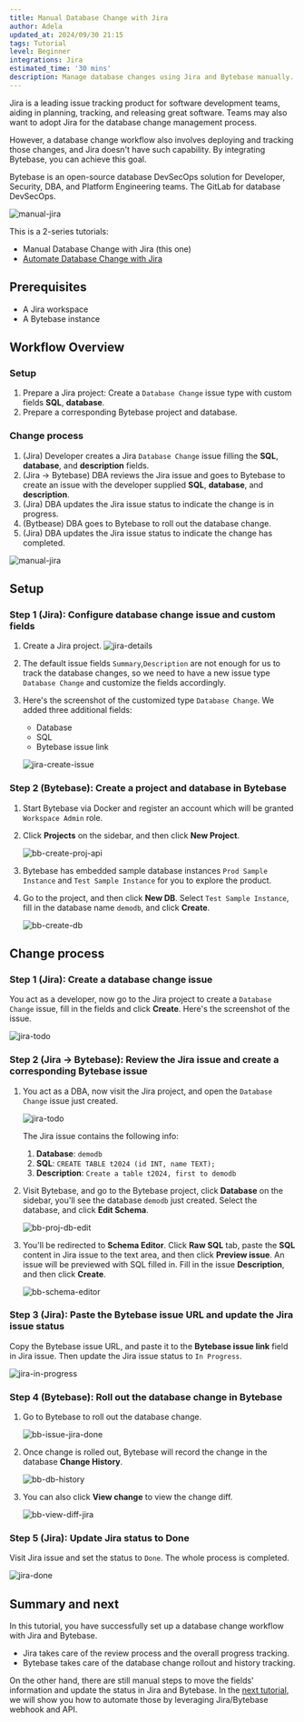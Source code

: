 ```yaml
---
title: Manual Database Change with Jira
author: Adela
updated_at: 2024/09/30 21:15
tags: Tutorial
level: Beginner
integrations: Jira
estimated_time: '30 mins'
description: Manage database changes using Jira and Bytebase manually.
---
```


Jira is a leading issue tracking product for software development teams, aiding in planning, tracking, and releasing great software. Teams may also want to adopt Jira for the database change management process.

However, a database change workflow also involves deploying and tracking those changes, and Jira doesn't
have such capability. By integrating Bytebase, you can achieve this goal.

Bytebase is an open-source database DevSecOps solution for Developer, Security, DBA, and Platform Engineering teams. The GitLab for database DevSecOps.

![manual-jira](/content/docs/tutorials/database-change-management-with-jira-manual/manual-jira.webp)

This is a 2-series tutorials:

- Manual Database Change with Jira (this one)
- [Automate Database Change with Jira](/docs/tutorials/database-change-management-with-jira-automated/)

## Prerequisites

- A Jira workspace
- A Bytebase instance

## Workflow Overview

### Setup

1. Prepare a Jira project: Create a `Database Change` issue type with custom fields **SQL**, **database**.
1. Prepare a corresponding Bytebase project and database.

### Change process

1. (Jira) Developer creates a Jira `Database Change` issue filling the **SQL**, **database**, and **description** fields.
1. (Jira -> Bytebase) DBA reviews the Jira issue and goes to Bytebase to create an issue with the developer supplied **SQL**, **database**, and **description**.
1. (Jira) DBA updates the Jira issue status to indicate the change is in progress.
1. (Bytbease) DBA goes to Bytebase to roll out the database change.
1. (Jira) DBA updates the Jira issue status to indicate the change has completed.

![manual-jira](/content/docs/tutorials/database-change-management-with-jira-manual/manual-jira.webp)

## Setup

### Step 1 (Jira): Configure database change issue and custom fields

1. Create a Jira project.
   ![jira-details](/content/docs/tutorials/database-change-management-with-jira-manual/jira-details.webp)

1. The default issue fields `Summary`,`Description` are not enough for us to track the database changes, so we need to have a new issue type `Database Change` and customize the fields accordingly.

1. Here's the screenshot of the customized type `Database Change`. We added three additional fields:

   - Database
   - SQL
   - Bytebase issue link

   ![jira-create-issue](/content/docs/tutorials/database-change-management-with-jira-manual/jira-create-issue.webp)

### Step 2 (Bytebase): Create a project and database in Bytebase

1. Start Bytebase via Docker and register an account which will be granted `Workspace Admin` role.

   <IncludeBlock url="/docs/get-started/install/terminal-docker-run-volume"></IncludeBlock>

1. Click **Projects** on the sidebar, and then click **New Project**.

   ![bb-create-proj-api](/content/docs/tutorials/database-change-management-with-jira-manual/bb-create-proj-api.webp)

1. Bytebase has embedded sample database instances `Prod Sample Instance` and `Test Sample Instance` for you to explore the product.

1. Go to the project, and then click **New DB**. Select `Test Sample Instance`, fill in the database name `demodb`, and click **Create**.

   ![bb-create-db](/content/docs/tutorials/database-change-management-with-jira-manual/bb-create-db.webp)

## Change process

### Step 1 (Jira): Create a database change issue

You act as a developer, now go to the Jira project to create a `Database Change` issue, fill in the fields and click **Create**. Here's the screenshot of the issue.

![jira-todo](/content/docs/tutorials/database-change-management-with-jira-manual/jira-todo.webp)

### Step 2 (Jira -> Bytebase): Review the Jira issue and create a corresponding Bytebase issue

1. You act as a DBA, now visit the Jira project, and open the `Database Change` issue just created.

   ![jira-todo](/content/docs/tutorials/database-change-management-with-jira-manual/jira-todo.webp)

   The Jira issue contains the following info:

   1. **Database**: `demodb`
   1. **SQL**: `CREATE TABLE t2024 (id INT, name TEXT);`
   1. **Description**: `Create a table t2024, first to demodb`

1. Visit Bytebase, and go to the Bytebase project, click **Database** on the sidebar, you'll see the database `demodb` just created. Select the database, and click **Edit Schema**.

   ![bb-proj-db-edit](/content/docs/tutorials/database-change-management-with-jira-manual/bb-proj-db-edit.webp)

1. You'll be redirected to **Schema Editor**. Click **Raw SQL** tab, paste the **SQL** content in Jira issue to the text area, and then click **Preview issue**. An issue will be previewed with SQL filled in. Fill in the issue **Description**, and then click **Create**.

   ![bb-schema-editor](/content/docs/tutorials/database-change-management-with-jira-manual/bb-schema-editor.webp)

### Step 3 (Jira): Paste the Bytebase issue URL and update the Jira issue status

Copy the Bytebase issue URL, and paste it to the **Bytebase issue link** field in Jira issue. Then update the Jira issue status to `In Progress`.

![jira-in-progress](/content/docs/tutorials/database-change-management-with-jira-manual/jira-in-progress.webp)

### Step 4 (Bytebase): Roll out the database change in Bytebase

1. Go to Bytebase to roll out the database change.

   ![bb-issue-jira-done](/content/docs/tutorials/database-change-management-with-jira-manual/bb-issue-jira-done.webp)

1. Once change is rolled out, Bytebase will record the change in the database **Change History**.

   ![bb-db-history](/content/docs/tutorials/database-change-management-with-jira-manual/bb-db-history.webp)

1. You can also click **View change** to view the change diff.

   ![bb-view-diff-jira](/content/docs/tutorials/database-change-management-with-jira-manual/bb-view-diff-jira.webp)

### Step 5 (Jira): Update Jira status to Done

Visit Jira issue and set the status to `Done`. The whole process is completed.

![jira-done](/content/docs/tutorials/database-change-management-with-jira-manual/jira-done.webp)

## Summary and next

In this tutorial, you have successfully set up a database change workflow with Jira and Bytebase.

- Jira takes care of the review process and the overall progress tracking.
- Bytebase takes care of the database change rollout and history tracking.

On the other hand, there are still manual steps to move the fields' information and update the status
in Jira and Bytebase. In the [next tutorial](/docs/tutorials/database-change-management-with-jira-automated/), we will show you how to automate those by leveraging Jira/Bytebase webhook and API.
